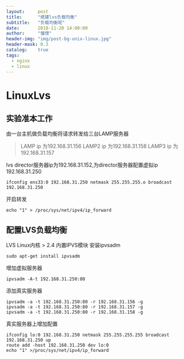 ```yaml
---
layout:     post
title:      "搭建lvs负载均衡"
subtitle:   "负载均衡呢"
date:       2018-11-20 14:00:00
author:     "憧憬"
header-img: "img/post-bg-unix-linux.jpg"
header-mask: 0.3
catalog:    true
tags:
  - nginx
  - linux
---
```


# LinuxLvs
## 实验准本工作

由一台主机做负载均衡将请求转发给三台LAMP服务器

> LAMP ip 为192.168.31.156
> LAMP2 ip 为192.168.31.158
> LAMP3 ip 为192.168.31.157

lvs director服务器ip为192.168.31.152,为director服务器配置虚拟ip 192.168.31.250

```
ifconfig ens33:0 192.168.31.250 netmask 255.255.255.o broadcast 192.168.31.250
```
开启转发

```
echo "1" > /proc/sys/net/ipv4/ip_forward
```

## 配置LVS负载均衡

LVS Linux内核 > 2.4 内置IPVS模块
安装ipvsadm

```
sudo apt-get install ipvsadm
```

增加虚拟服务器

```
ipvsadm -A-t 192.168.31.250:80
```

添加真实服务器

```
ipvsadm -a -t 192.168.31.250:80 -r 192.168.31.156 -g
ipvsadm -a -t 192.168.31.250:80 -r 192.168.31.157 -g
ipvsadm -a -t 192.168.31.250:80 -r 192.168.31.158 -g
```

真实服务器上增加配置

```
ifconfig lo:0 192.168.31.250 netmask 255.255.255.255 broadcast 192.168.31.250 up
route add -host 192.168.31.250 dev lo:0 
echo "1" >/proc/sys/net/ipv4/ip_forward
```









